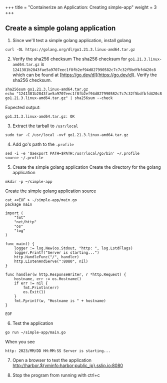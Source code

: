 +++
title = "Containerize an Application: Creating simple-app"
weight = 3
+++

## Create a simple golang application

1. Since we'll test a simple golang application, install golang

```ctr:harbor
curl -OL https://golang.org/dl/go1.21.3.linux-amd64.tar.gz
```

2. Verify the sha256 checksum
The sha256 checksum for `go1.21.3.linux-amd64.tar.gz` is `1241381b2843fae5a9707eec1f8fb2ef94d827990582c7c7c32f5bdfbfd420c8` which can be found at [https://go.dev/dl](https://go.dev/dl).
Verify the sha256 checksum.

```ctr:harbor
sha256sum go1.21.3.linux-amd64.tar.gz
echo "1241381b2843fae5a9707eec1f8fb2ef94d827990582c7c7c32f5bdfbfd420c8 go1.21.3.linux-amd64.tar.gz" | sha256sum --check
```

Expected output:
```shell
go1.21.3.linux-amd64.tar.gz: OK
```

3. Extract the tarball to `/usr/local`
```ctr:harbor
sudo tar -C /usr/local -xvf go1.21.3.linux-amd64.tar.gz
```

4. Add go's path to the `.profile`
```ctr:harbor
sed -i -e '$aexport PATH=$PATH:/usr/local/go/bin' ~/.profile
source ~/.profile
```

5. Create the simple golang application
Create the directory for the golang application
```ctr:harbor
mkdir -p ~/simple-app
```

Create the simple golang application source
```ctr:harbor
cat <<EOF > ~/simple-app/main.go
package main

import (
	"fmt"
	"net/http"
	"os"
	"log"
)

func main() {
	logger := log.New(os.Stdout, "http: ", log.LstdFlags)
	logger.Printf("Server is starting...")
	http.HandleFunc("/", handler)
	http.ListenAndServe(":8080", nil)
}

func handler(w http.ResponseWriter, r *http.Request) {
	hostname, err := os.Hostname()
	if err != nil {
		fmt.Println(err)
		os.Exit(1)
	}
	fmt.Fprintf(w, "Hostname is " + hostname)
}

EOF
```

6. Test the application
```ctr:harbor
go run ~/simple-app/main.go
```

When you see
```shell
http: 2023/MM/DD HH:MM:SS Server is starting...
```
7. Open a browser to test the application
<a href="http://harbor.${vminfo:harbor:public_ip}.sslip.io:8080" target="_blank">http://harbor.${vminfo:harbor:public_ip}.sslip.io:8080</a>

8. Stop the program from running with ctrl+c


